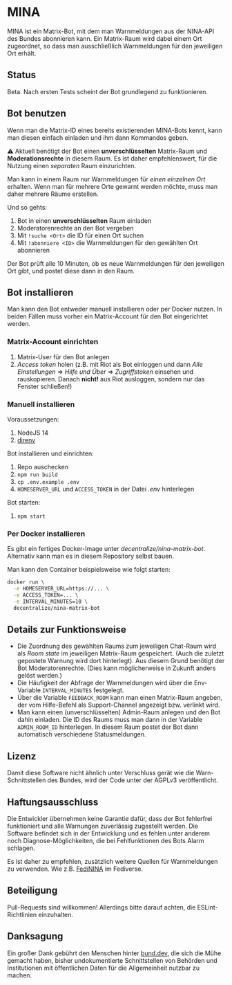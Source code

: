 # MINA

MINA ist ein Matrix-Bot, mit dem man Warnmeldungen aus der NINA-API des Bundes abonnieren kann. Ein Matrix-Raum wird dabei einem Ort zugeordnet, so dass man ausschließlich Warnmeldungen für den jeweiligen Ort erhält.

## Status

Beta. Nach ersten Tests scheint der Bot grundlegend zu funktionieren.

## Bot benutzen

Wenn man die Matrix-ID eines bereits existierenden MINA-Bots kennt, kann man diesen einfach einladen und ihm dann Kommandos geben.

:warning: Aktuell benötigt der Bot einen **unverschlüsselten** Matrix-Raum und **Moderationsrechte** in diesem Raum. Es ist daher empfehlenswert, für die Nutzung einen _separaten_ Raum einzurichten.

Man kann in einem Raum nur Warnmeldungen für _einen einzelnen Ort_ erhalten. Wenn man für mehrere Orte gewarnt werden möchte, muss man daher mehrere Räume erstellen.

Und so gehts:

1. Bot in einen **unverschlüsselten** Raum einladen
1. Moderatorenrechte an den Bot vergeben
1. Mit `!suche <Ort>` die ID für einen Ort suchen
1. Mit `!abonniere <ID>` die Warnmeldungen für den gewählten Ort abonnieren

Der Bot prüft alle 10 Minuten, ob es neue Warnmeldungen für den jeweiligen Ort gibt, und postet diese dann in den Raum.

## Bot installieren

Man kann den Bot entweder manuell installieren oder per Docker nutzen. In beiden Fällen muss vorher ein Matrix-Account für den Bot eingerichtet werden.

### Matrix-Account einrichten

1. Matrix-User für den Bot anlegen
2. _Access token_ holen (z.B. mit Riot als Bot einloggen und dann _Alle Einstellungen_ => _Hilfe und Über_ => _Zugriffstoken_ einsehen und rauskopieren. Danach **nicht!** aus Riot ausloggen, sondern nur das Fenster schließen!)

### Manuell installieren

Voraussetzungen:

1. NodeJS 14
1. [direnv](https://direnv.net/)

Bot installieren und einrichten:

1. Repo auschecken
1. `npm run build`
1. `cp .env.example .env`
1. `HOMESERVER_URL` und `ACCESS_TOKEN` in der Datei _.env_ hinterlegen

Bot starten:

1. `npm start`

### Per Docker installieren

Es gibt ein fertiges Docker-Image unter _decentralize/nina-matrix-bot_. Alternativ kann man es in diesem Repository selbst bauen.

Man kann den Container beispielsweise wie folgt starten:

```bash
docker run \
  -e HOMESERVER_URL=https://... \
  -e ACCESS_TOKEN=... \
  -e INTERVAL_MINUTES=10 \
  decentralize/nina-matrix-bot
```

## Details zur Funktionsweise

- Die Zuordnung des gewählten Raums zum jeweiligen Chat-Raum wird als _Room state_ im jeweiligen Matrix-Raum gespeichert. (Auch die zuletzt gepostete Warnung wird dort hinterlegt). Aus diesem Grund benötigt der Bot Moderatorenrechte. (Dies kann möglicherweise in Zukunft anders gelöst werden.)
- Die Häufigkeit der Abfrage der Warnmeldungen wird über die Env-Variable `INTERVAL_MINUTES` festgelegt.
- Über die Variable `FEEDBACK_ROOM` kann man einen Matrix-Raum angeben, der vom Hilfe-Befehl als Support-Channel angezeigt bzw. verlinkt wird.
- Man kann einen (unverschlüsselten) Admin-Raum anlegen und den Bot dahin einladen. Die ID des Raums muss man dann in der Variable `ADMIN_ROOM_ID` hinterlegen. In diesem Raum postet der Bot dann automatisch verschiedene Statusmeldungen.

## Lizenz

Damit diese Software nicht ähnlich unter Verschluss gerät wie die Warn-Schnittstellen des Bundes, wird der Code unter der AGPLv3 veröffentlicht.

## Haftungsausschluss

Die Entwickler übernehmen keine Garantie dafür, dass der Bot fehlerfrei funktioniert und alle Warnungen zuverlässig zugestellt werden. Die Software befindet sich in der Entwicklung und es fehlen unter anderem noch Diagnose-Möglichkeiten, die bei Fehlfunktionen des Bots Alarm schlagen.

Es ist daher zu empfehlen, zusätzlich weitere Quellen für Warnmeldungen zu verwenden. Wie z.B. [FediNINA](https://meta.prepedia.org/wiki/FediNINA) im Fediverse.

## Beteiligung

Pull-Requests sind willkommen! Allerdings bitte darauf achten, die ESLint-Richtlinien einzuhalten.

## Danksagung

Ein großer Dank gebührt den Menschen hinter [bund.dev](https://bund.dev), die sich die Mühe gemacht haben, bisher undokumentierte Schnittstellen von Behörden und Institutionen mit öffentlichen Daten für die Allgemeinheit nutzbar zu machen.
